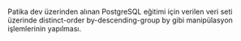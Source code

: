 Patika dev üzerinden alınan PostgreSQL eğitimi için verilen veri seti üzerinde distinct-order by-descending-group by gibi manipülasyon işlemlerinin yapılması.
